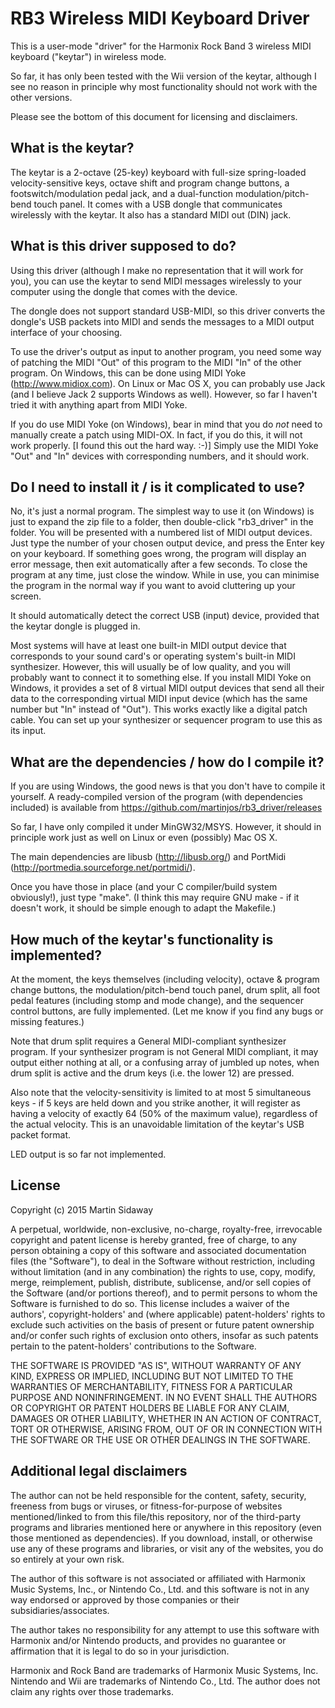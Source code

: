 RB3 Wireless MIDI Keyboard Driver
=================================

This is a user-mode "driver" for the Harmonix Rock Band 3 wireless MIDI
keyboard ("keytar") in wireless mode.

So far, it has only been tested with the Wii version of the keytar, although I
see no reason in principle why most functionality should not work with the
other versions.

Please see the bottom of this document for licensing and disclaimers.


What is the keytar?
-------------------

The keytar is a 2-octave (25-key) keyboard with full-size spring-loaded
velocity-sensitive keys, octave shift and program change buttons, a
footswitch/modulation pedal jack, and a dual-function modulation/pitch-bend
touch panel.  It comes with a USB dongle that communicates wirelessly with the
keytar.  It also has a standard MIDI out (DIN) jack.


What is this driver supposed to do?
-----------------------------------

Using this driver (although I make no representation that it will work for
you), you can use the keytar to send MIDI messages wirelessly to your computer
using the dongle that comes with the device.

The dongle does not support standard USB-MIDI, so this driver converts the
dongle's USB packets into MIDI and sends the messages to a MIDI output
interface of your choosing.

To use the driver's output as input to another program, you need some way of
patching the MIDI "Out" of this program to the MIDI "In" of the other program.
On Windows, this can be done using MIDI Yoke (http://www.midiox.com).  On Linux
or Mac OS X, you can probably use Jack (and I believe Jack 2 supports Windows
as well).  However, so far I haven't tried it with anything apart from MIDI
Yoke.

If you do use MIDI Yoke (on Windows), bear in mind that you do *not* need to
manually create a patch using MIDI-OX.  In fact, if you do this, it will not
work properly.  [I found this out the hard way. :-)]  Simply use the MIDI Yoke
"Out" and "In" devices with corresponding numbers, and it should work.


Do I need to install it / is it complicated to use?
---------------------------------------------------

No, it's just a normal program.  The simplest way to use it (on Windows) is
just to expand the zip file to a folder, then double-click "rb3_driver" in the
folder.  You will be presented with a numbered list of MIDI output devices.
Just type the number of your chosen output device, and press the Enter key on
your keyboard.  If something goes wrong, the program will display an error
message, then exit automatically after a few seconds.  To close the program at
any time, just close the window.  While in use, you can minimise the program in
the normal way if you want to avoid cluttering up your screen.

It should automatically detect the correct USB (input) device, provided that
the keytar dongle is plugged in.

Most systems will have at least one built-in MIDI output device that
corresponds to your sound card's or operating system's built-in MIDI
synthesizer.  However, this will usually be of low quality, and you will
probably want to connect it to something else.  If you install MIDI Yoke on
Windows, it provides a set of 8 virtual MIDI output devices that send all their
data to the corresponding virtual MIDI input device (which has the same number
but "In" instead of "Out").  This works exactly like a digital patch cable.
You can set up your synthesizer or sequencer program to use this as its input.


What are the dependencies / how do I compile it?
------------------------------------------------

If you are using Windows, the good news is that you don't have to compile it
yourself.  A ready-compiled version of the program (with dependencies included)
is available from https://github.com/martinjos/rb3_driver/releases

So far, I have only compiled it under MinGW32/MSYS.  However, it should in
principle work just as well on Linux or even (possibly) Mac OS X.

The main dependencies are libusb (http://libusb.org/) and PortMidi
(http://portmedia.sourceforge.net/portmidi/).

Once you have those in place (and your C compiler/build system obviously!),
just type "make".  (I think this may require GNU make - if it doesn't work, it
should be simple enough to adapt the Makefile.)


How much of the keytar's functionality is implemented?
------------------------------------------------------

At the moment, the keys themselves (including velocity), octave & program
change buttons, the modulation/pitch-bend touch panel, drum split, all foot
pedal features (including stomp and mode change), and the sequencer control
buttons, are fully implemented.  (Let me know if you find any bugs or missing
features.)

Note that drum split requires a General MIDI-compliant synthesizer program.  If
your synthesizer program is not General MIDI compliant, it may output either
nothing at all, or a confusing array of jumbled up notes, when drum split is
active and the drum keys (i.e. the lower 12) are pressed.

Also note that the velocity-sensitivity is limited to at most 5 simultaneous
keys - if 5 keys are held down and you strike another, it will register as
having a velocity of exactly 64 (50% of the maximum value), regardless of the
actual velocity.  This is an unavoidable limitation of the keytar's USB packet
format.

LED output is so far not implemented.


License
-------

Copyright (c) 2015 Martin Sidaway

A perpetual, worldwide, non-exclusive, no-charge, royalty-free, irrevocable
copyright and patent license is hereby granted, free of charge, to any person
obtaining a copy of this software and associated documentation files (the
"Software"), to deal in the Software without restriction, including without
limitation (and in any combination) the rights to use, copy, modify, merge,
reimplement, publish, distribute, sublicense, and/or sell copies of the
Software (and/or portions thereof), and to permit persons to whom the Software
is furnished to do so. This license includes a waiver of the authors',
copyright-holders' and (where applicable) patent-holders' rights to exclude
such activities on the basis of present or future patent ownership and/or
confer such rights of exclusion onto others, insofar as such patents pertain to
the patent-holders' contributions to the Software.

THE SOFTWARE IS PROVIDED "AS IS", WITHOUT WARRANTY OF ANY KIND, EXPRESS OR
IMPLIED, INCLUDING BUT NOT LIMITED TO THE WARRANTIES OF MERCHANTABILITY,
FITNESS FOR A PARTICULAR PURPOSE AND NONINFRINGEMENT. IN NO EVENT SHALL THE
AUTHORS OR COPYRIGHT OR PATENT HOLDERS BE LIABLE FOR ANY CLAIM, DAMAGES OR
OTHER LIABILITY, WHETHER IN AN ACTION OF CONTRACT, TORT OR OTHERWISE, ARISING
FROM, OUT OF OR IN CONNECTION WITH THE SOFTWARE OR THE USE OR OTHER DEALINGS
IN THE SOFTWARE.


Additional legal disclaimers
----------------------------

The author can not be held responsible for the content, safety, security,
freeness from bugs or viruses, or fitness-for-purpose of websites
mentioned/linked to from this file/this repository, nor of the third-party
programs and libraries mentioned here or anywhere in this repository (even
those mentioned as dependencies).  If you download, install, or otherwise use
any of these programs and libraries, or visit any of the websites, you do so
entirely at your own risk.

The author of this software is not associated or affiliated with Harmonix Music
Systems, Inc., or Nintendo Co., Ltd. and this software is not in any way
endorsed or approved by those companies or their subsidiaries/associates.

The author takes no responsibility for any attempt to use this software with
Harmonix and/or Nintendo products, and provides no guarantee or affirmation
that it is legal to do so in your jurisdiction.

Harmonix and Rock Band are trademarks of Harmonix Music Systems, Inc.  Nintendo
and Wii are trademarks of Nintendo Co., Ltd.  The author does not claim any
rights over those trademarks.

